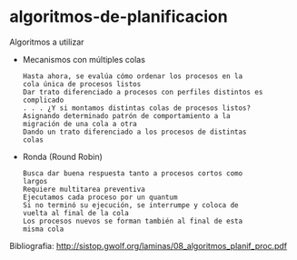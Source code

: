 # algoritmos-de-planificacion

Algoritmos a utilizar 

-	Mecanismos con múltiples colas
	
		Hasta ahora, se evalúa cómo ordenar los procesos en la
		cola única de procesos listos
		Dar trato diferenciado a procesos con perfiles distintos es
		complicado
		. . . ¿Y si montamos distintas colas de procesos listos?
		Asignando determinado patrón de comportamiento a la
		migración de una cola a otra
		Dando un trato diferenciado a los procesos de distintas
		colas

-	Ronda (Round Robin)
	
		Busca dar buena respuesta tanto a procesos cortos como
		largos
		Requiere multitarea preventiva
		Ejecutamos cada proceso por un quantum
		Si no terminó su ejecución, se interrumpe y coloca de
		vuelta al final de la cola
		Los procesos nuevos se forman también al final de esta
		misma cola

Bibliografia: http://sistop.gwolf.org/laminas/08_algoritmos_planif_proc.pdf


